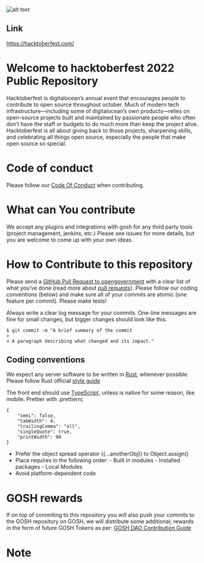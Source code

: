 ![alt text](https://res.cloudinary.com/practicaldev/image/fetch/s--n6yDj0MN--/c_imagga_scale,f_auto,fl_progressive,h_420,q_auto,w_1000/https://dev-to-uploads.s3.amazonaws.com/uploads/articles/12t9r8j7n9ynxbdzhs5p.png)

## Link
https://hacktoberfest.com/ 

# Welcome to hacktoberfest 2022 Public Repository
Hacktoberfest is digitalocean’s annual event that encourages people to contribute to open source throughout october. Much of modern tech infrastructure—including some of digitalocean’s own products—relies on open-source projects built and maintained by passionate people who often don’t have the staff or budgets to do much more than keep the project alive. Hacktoberfest is all about giving back to those projects, sharpening skills, and celebrating all things open source, especially the people that make open source so special.

# Code of conduct
Please follow our [Code Of Conduct](https://www.contributor-covenant.org) when contributing.

# What can You contribute 
We accept any plugins and integrations with gosh for any third party tools (project management, jenkins, etc.)
Please see issues for more details, but you are welcome to come up with your own ideas.

# How to Contribute to this repository
Please send a [GitHub Pull Request to opengovernment](https://github.com/opengovernment/opengovernment/pull/new/master) with a clear list of what you've done (read more about [pull requests](http://help.github.com/pull-requests/)). 
Please follow our coding conventions (below) and make sure all of your commits are atomic (one feature per commit).
Please make tests!

Always write a clear log message for your commits. One-line messages are fine for small changes, but bigger changes should look like this:

    $ git commit -m "A brief summary of the commit
    > 
    > A paragraph describing what changed and its impact."


## Coding conventions

We expect any server software to be written in [Rust](https://www.rust-lang.org/), whenever possible.
Please follow Rust official [style guide](https://github.com/rust-dev-tools/fmt-rfcs)


The front end should use [TypeScript](https://www.typescriptlang.org/), unless is native for some reason, like mobile.
Prettier with .prettierrc
```
{
    "semi": false,
    "tabWidth": 4,
    "trailingComma": "all",
    "singleQuote": true,
    "printWidth": 90
}
```
* Prefer the object spread operator ({...anotherObj}) to Object.assign()
* Place requires in the following order:
       - Built in modules
       - Installed packages
       - Local Modules
* Avoid platform-dependent code

# GOSH rewards
If on top of commiting to this repository you will also push your commits to the GOSH repository on GOSH, we will distribute some additional; rewards in the form of future GOSH Tokens as per: [GOSH DAO Contribution Guide](https://app.gosh.sh/gosh/gosh/blobs/view/main/GOSH_DAO_Contribution_Guide.md)


# Note
